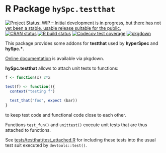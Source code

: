 # R Package `hySpc.testthat`

<!-- badges: start -->
[![Project Status: WIP – Initial development is in progress, but there has not yet been a stable, usable release suitable for the public.](https://www.repostatus.org/badges/latest/wip.svg)](https://www.repostatus.org/#wip)
[![CRAN status](https://www.r-pkg.org/badges/version/hySpc.testthat)](https://cran.r-project.org/package=hySpc.testthat)
[![R build status](https://github.com/r-hyperspec/hySpc.testthat/workflows/R-CMD-check/badge.svg)](https://github.com/r-hyperspec/hySpc.testthat/actions)
[![Codecov test coverage](https://codecov.io/gh/r-hyperspec/hySpc.testthat/branch/develop/graph/badge.svg)](https://codecov.io/gh/r-hyperspec/hySpc.testthat?branch=develop)
[![pkgdown](https://github.com/r-hyperspec/hySpc.testthat/workflows/pkgdown/badge.svg)](https://r-hyperspec.github.io/hySpc.testthat/)
<!-- badges: end -->

This package provides some addons for **testthat** used by **hyperSpec** and **hySpc.\***.

[Online documentation](https://r-hyperspec.github.io/hySpc.testthat/) is available via pkgdown.

**hySpc.testthat** allows to attach unit tests to  functions:

```r
f <- function(x) 2*x

test(f) <- function(){
  context("testing f")
  
  test_that("foo", expect (bar))
}
```

to keep test code and functional code close to each other.

Functions `test_fun()` and `unittest()` execute unit tests that are thus attached to functions.

See [tests/testthat/test_attached.R](https://github.com/r-hyperspec/hySpc.testthat/blob/master/tests/testthat/test_attached.R) for including these tests into the usual test suit executed by `devtools::test()`.


